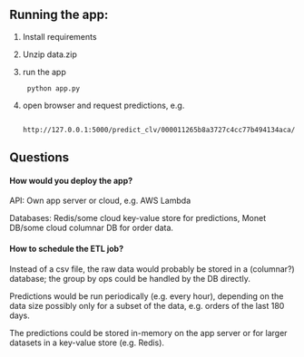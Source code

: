 ## Running the app:

1. Install requirements
2. Unzip data.zip
3. run the app

        python app.py
        
4. open browser and request predictions, e.g.

        http://127.0.0.1:5000/predict_clv/000011265b8a3727c4cc77b494134aca/
        


## Questions

#### How​ ​would​ ​you​ ​deploy​ ​the​ ​app?
API: Own app server or cloud, e.g. AWS Lambda

Databases: Redis/some cloud key-value store for predictions, Monet DB/some cloud columnar DB for order data.


#### How​ ​to​ ​schedule​ ​the​ ​ETL​ ​job?
Instead of a csv file, the raw data would probably be stored in a (columnar?) database;
the group by ops could be handled by the DB directly.

Predictions would be run periodically (e.g. every hour), depending on the data size possibly
only for a subset of the data, e.g. orders of the last 180 days.

The predictions could be stored in-memory on the app server or for larger datasets in a
key-value store (e.g. Redis).
 